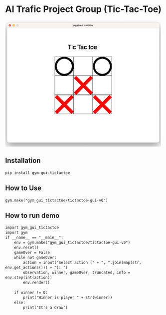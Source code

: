 # AI Trafic Project Group (Tic-Tac-Toe)

![ss.png](assets%2Fss.png)

## Installation
```
pip install gym-gui-tictactoe
```

## How to Use
```
gym.make("gym_gui_tictactoe/tictactoe-gui-v0")
```

## How to run demo
```
import gym_gui_tictactoe
import gym
if __name__ == "__main__":
    env = gym.make("gym_gui_tictactoe/tictactoe-gui-v0")
    env.reset()
    gameOver = False
    while not gameOver:
        action = input("Select action (" + ", ".join(map(str, env.get_actions())) + "): ")
        observation, winner, gameOver, truncated, info = env.step(int(action))
        env.render()

    if winner != 0:
        print("Winner is player " + str(winner))
    else:
        print("It's a draw")
```
